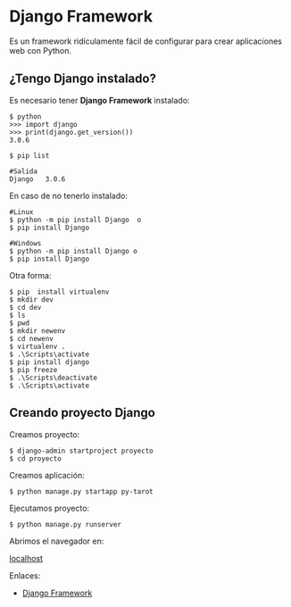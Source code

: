 # Django Framework

Es un framework ridículamente fácil de configurar para crear aplicaciones web con Python.

## ¿Tengo Django instalado?

Es necesario tener **Django Framework** instalado:

```
$ python
>>> import django
>>> print(django.get_version())
3.0.6
```


```
$ pip list

#Salida
Django   3.0.6

```


En caso de no tenerlo instalado:
```
#Linux
$ python -m pip install Django  o
$ pip install Django

#Windows
$ python -m pip install Django o
$ pip install Django

```

Otra forma:
```
$ pip  install virtualenv
$ mkdir dev
$ cd dev
$ ls
$ pwd
$ mkdir newenv
$ cd newenv
$ virtualenv .
$ .\Scripts\activate
$ pip install django
$ pip freeze
$ .\Scripts\deactivate
$ .\Scripts\activate
```


## Creando proyecto Django

Creamos proyecto:

```
$ django-admin startproject proyecto
$ cd proyecto
```

Creamos aplicación:

```
$ python manage.py startapp py-tarot
```

Ejecutamos proyecto:
```
$ python manage.py runserver
```

Abrimos el navegador en: 

[localhost](http://localhost:8000)






















Enlaces:

* [Django Framework](https://www.djangoproject.com/)
